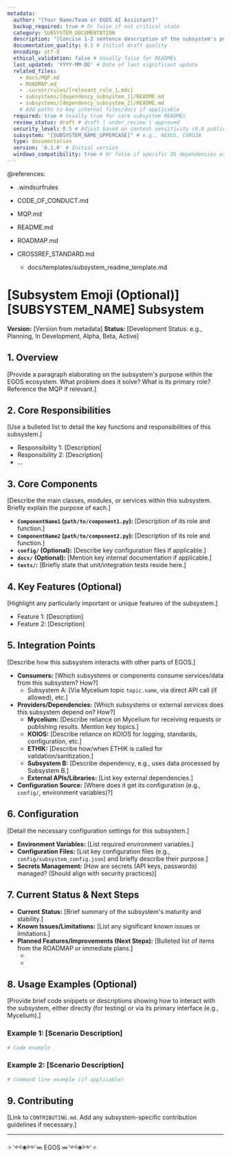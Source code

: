 ```yaml
---
metadata:
  author: "[Your Name/Team or EGOS AI Assistant]"
  backup_required: true # Or false if not critical state
  category: SUBSYSTEM_DOCUMENTATION
  description: "[Concise 1-2 sentence description of the subsystem's purpose and core function]"
  documentation_quality: 0.1 # Initial draft quality
  encoding: utf-8
  ethical_validation: false # Usually false for READMEs
  last_updated: 'YYYY-MM-DD' # Date of last significant update
  related_files:
    - docs/MQP.md
    - ROADMAP.md
    - .cursor/rules/[relevant_rule_1.mdc]
    - subsystems/[dependency_subsystem_1]/README.md
    - subsystems/[dependency_subsystem_2]/README.md
    # Add paths to key internal files/docs if applicable
  required: true # Usually true for core subsystem READMEs
  review_status: draft # draft | under_review | approved
  security_level: 0.5 # Adjust based on content sensitivity (0.0 public -> 1.0 highly sensitive)
  subsystem: "[SUBSYSTEM_NAME_UPPERCASE]" # e.g., NEXUS, CORUJA
  type: documentation
  version: '0.1.0' # Initial version
  windows_compatibility: true # Or false if specific OS dependencies exist
---
```


@references:
- .windsurfrules
- CODE_OF_CONDUCT.md
- MQP.md
- README.md
- ROADMAP.md
- CROSSREF_STANDARD.md

  - docs/templates/subsystem_readme_template.md

# [Subsystem Emoji (Optional)] [SUBSYSTEM_NAME] Subsystem

**Version:** [Version from metadata]
**Status:** [Development Status: e.g., Planning, In Development, Alpha, Beta, Active]

## 1. Overview

[Provide a paragraph elaborating on the subsystem's purpose within the EGOS ecosystem. What problem does it solve? What is its primary role? Reference the MQP if relevant.]

## 2. Core Responsibilities

[Use a bulleted list to detail the key functions and responsibilities of this subsystem.]

*   Responsibility 1: [Description]
*   Responsibility 2: [Description]
*   ...

## 3. Core Components

[Describe the main classes, modules, or services within this subsystem. Briefly explain the purpose of each.]

*   **`ComponentName1` (`path/to/component1.py`):** [Description of its role and function.]
*   **`ComponentName2` (`path/to/component2.py`):** [Description of its role and function.]
*   **`config/` (Optional):** [Describe key configuration files if applicable.]
*   **`docs/` (Optional):** [Mention key internal documentation if applicable.]
*   **`tests/`:** [Briefly state that unit/integration tests reside here.]

## 4. Key Features (Optional)

[Highlight any particularly important or unique features of the subsystem.]

*   Feature 1: [Description]
*   Feature 2: [Description]

## 5. Integration Points

[Describe how this subsystem interacts with other parts of EGOS.]

*   **Consumers:** [Which subsystems or components consume services/data from this subsystem? How?]
    *   Subsystem A: [Via Mycelium topic `topic.name`, via direct API call (if allowed), etc.]
*   **Providers/Dependencies:** [Which subsystems or external services does this subsystem depend on? How?]
    *   **Mycelium:** [Describe reliance on Mycelium for receiving requests or publishing results. Mention key topics.]
    *   **KOIOS:** [Describe reliance on KOIOS for logging, standards, configuration, etc.]
    *   **ETHIK:** [Describe how/when ETHIK is called for validation/sanitization.]
    *   **Subsystem B:** [Describe dependency, e.g., uses data processed by Subsystem B.]
    *   **External APIs/Libraries:** [List key external dependencies.]
*   **Configuration Source:** [Where does it get its configuration (e.g., `config/`, environment variables)?]

## 6. Configuration

[Detail the necessary configuration settings for this subsystem.]

*   **Environment Variables:** [List required environment variables.]
*   **Configuration Files:** [List key configuration files (e.g., `config/subsystem_config.json`) and briefly describe their purpose.]
*   **Secrets Management:** [How are secrets (API keys, passwords) managed? (Should align with security practices)]

## 7. Current Status & Next Steps

*   **Current Status:** [Brief summary of the subsystem's maturity and stability.]
*   **Known Issues/Limitations:** [List any significant known issues or limitations.]
*   **Planned Features/Improvements (Next Steps):** [Bulleted list of items from the ROADMAP or immediate plans.]
    *   [Task ID (Optional)]: [Description]
    *   [Task ID (Optional)]: [Description]

## 8. Usage Examples (Optional)

[Provide brief code snippets or descriptions showing how to interact with the subsystem, either directly (for testing) or via its primary interface (e.g., Mycelium).]

### Example 1: [Scenario Description]

```python
# Code example
```

### Example 2: [Scenario Description]

```bash
# Command line example (if applicable)
```

## 9. Contributing

[Link to `CONTRIBUTING.md`. Add any subsystem-specific contribution guidelines if necessary.]

---
✧༺❀༻∞ EGOS ∞༺❀༻✧